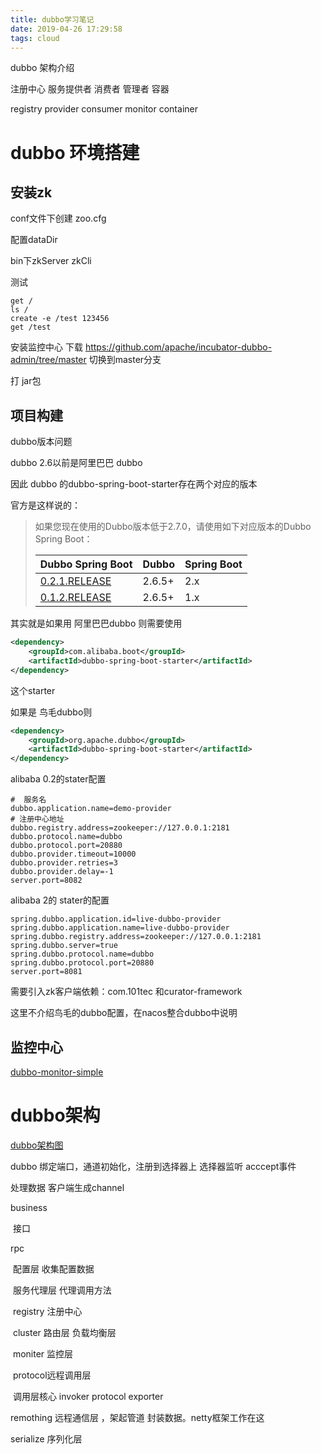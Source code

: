 ```yaml
---
title: dubbo学习笔记
date: 2019-04-26 17:29:58
tags: cloud
---
```


dubbo 架构介绍

注册中心 服务提供者 消费者 管理者 容器

registry provider consumer monitor container

<!--more-->

# dubbo 环境搭建 

## 安装zk

conf文件下创建 zoo.cfg

配置dataDir 

bin下zkServer zkCli

测试  

```shell
get / 
ls /
create -e /test 123456
get /test
```

安装监控中心 下载 <https://github.com/apache/incubator-dubbo-admin/tree/master> 切换到master分支

打 jar包

## 项目构建

dubbo版本问题

dubbo 2.6以前是阿里巴巴 dubbo

因此 dubbo 的dubbo-spring-boot-starter存在两个对应的版本 

官方是这样说的：

> 如果您现在使用的Dubbo版本低于2.7.0，请使用如下对应版本的Dubbo Spring Boot：
>
> | Dubbo Spring Boot                                            | Dubbo  | Spring Boot |
> | ------------------------------------------------------------ | ------ | ----------- |
> | [0.2.1.RELEASE](https://github.com/apache/incubator-dubbo-spring-boot-project/tree/0.2.x) | 2.6.5+ | 2.x         |
> | [0.1.2.RELEASE](https://github.com/apache/incubator-dubbo-spring-boot-project/tree/0.1.x) | 2.6.5+ | 1.x         |
>
> 

其实就是如果用 阿里巴巴dubbo 则需要使用

```xml
<dependency>
    <groupId>com.alibaba.boot</groupId>
    <artifactId>dubbo-spring-boot-starter</artifactId>
</dependency>
```

这个starter

如果是 鸟毛dubbo则

```xml
<dependency>
    <groupId>org.apache.dubbo</groupId>
    <artifactId>dubbo-spring-boot-starter</artifactId>
</dependency>
```

alibaba 0.2的stater配置

```properties
#  服务名
dubbo.application.name=demo-provider
# 注册中心地址
dubbo.registry.address=zookeeper://127.0.0.1:2181
dubbo.protocol.name=dubbo
dubbo.protocol.port=20880
dubbo.provider.timeout=10000
dubbo.provider.retries=3
dubbo.provider.delay=-1
server.port=8082
```

alibaba 2的 stater的配置

```properties
spring.dubbo.application.id=live-dubbo-provider
spring.dubbo.application.name=live-dubbo-provider
spring.dubbo.registry.address=zookeeper://127.0.0.1:2181
spring.dubbo.server=true
spring.dubbo.protocol.name=dubbo
spring.dubbo.protocol.port=20880
server.port=8081
```

需要引入zk客户端依赖：com.101tec 和curator-framework

这里不介绍鸟毛的dubbo配置，在nacos整合dubbo中说明

## 监控中心

[dubbo-monitor-simple](https://github.com/apache/incubator-dubbo-admin/tree/master/dubbo-monitor-simple)

# dubbo架构

[dubbo架构图](<http://dubbo.apache.org/zh-cn/docs/dev/design.html>)

dubbo 绑定端口，通道初始化，注册到选择器上 选择器监听 acccept事件

处理数据 客户端生成channel 

business

​		接口

rpc

​	配置层 收集配置数据

​	服务代理层 代理调用方法

​	registry 注册中心

​	cluster 路由层 负载均衡层

​	moniter 监控层 

​	protocol远程调用层

​	调用层核心  invoker protocol  exporter

remothing 远程通信层 ，架起管道 封装数据。netty框架工作在这

serialize 序列化层



